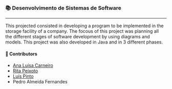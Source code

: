 ### :books: Desenvolvimento de Sistemas de Software
***
This projected consisted in developing a program to be implemented in the storage facility of a company. The focous of this project was planning all the different stages of software development by using diagrams and models. This project was also developed in Java and in 3 different phases.

#### :handshake: Contributors 
- [Ana Luísa Carneiro](https://github.com/Analucar)
- [Rita Peixoto](https://github.com/rita-peixoto)
- [Luís Pinto](https://github.com/L-Pinto)
- Pedro Almeida Fernandes

